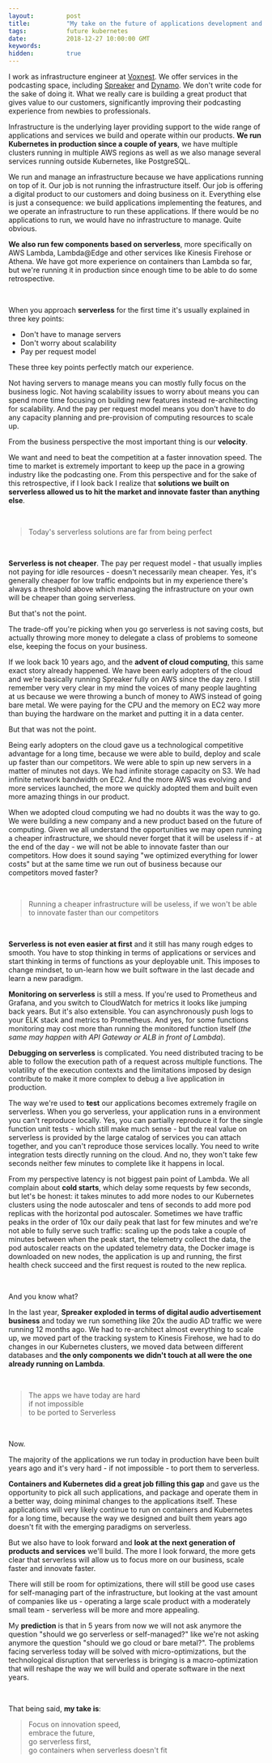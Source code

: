```yaml
---
layout:         post
title:          "My take on the future of applications development and operability"
tags:           future kubernetes
date:           2018-12-27 10:00:00 GMT
keywords:
hidden:         true
---
```


I work as infrastructure engineer at [Voxnest](https://www.voxnest.com). We offer services in the podcasting space, including [Spreaker](https://www.spreaker.com) and [Dynamo](https://www.voxnest.com/dynamo/). We don't write code for the sake of doing it. What we really care is building a great product that gives value to our customers, significantly improving their podcasting experience from newbies to professionals.

Infrastructure is the underlying layer providing support to the wide range of applications and services we build and operate within our products. **We run Kubernetes in production since a couple of years**, we have multiple clusters running in multiple AWS regions as well as we also manage several services running outside Kubernetes, like PostgreSQL.

We run and manage an infrastructure because we have applications running on top of it. Our job is not running the infrastructure itself. Our job is offering a digital product to our customers and doing business on it. Everything else is just a consequence: we build applications implementing the features, and we operate an infrastructure to run these applications. If there would be no applications to run, we would have no infrastructure to manage. Quite obvious.

**We also run few components based on serverless**, more specifically on AWS Lambda, Lambda@Edge and other services like Kinesis Firehose or Athena. We have got more experience on containers than Lambda so far, but we're running it in production since enough time to be able to do some retrospective.

<br />

When you approach **serverless** for the first time it's usually explained in three key points:

- Don't have to manage servers
- Don't worry about scalability
- Pay per request model

These three key points perfectly match our experience.

Not having servers to manage means you can mostly fully focus on the business logic. Not having scalability issues to worry about means you can spend more time focusing on building new features instead re-architecting for scalability. And the pay per request model means you don't have to do any capacity planning and pre-provision of computing resources to scale up.

From the business perspective the most important thing is our **velocity**.

We want and need to beat the competition at a faster innovation speed. The time to market is extremely important to keep up the pace in a growing industry like the podcasting one. From this perspective and for the sake of this retrospective, if I look back I realize that **solutions we built on serverless allowed us to hit the market and innovate faster than anything else**.

<br />

> Today's serverless solutions are far from being perfect

<br />

**Serverless is not cheaper**. The pay per request model - that usually implies not paying for idle resources - doesn't necessarily mean cheaper. Yes, it's generally cheaper for low traffic endpoints but in my experience there's always a threshold above which managing the infrastructure on your own will be cheaper than going serverless.

But that's not the point.

The trade-off you're picking when you go serverless is not saving costs, but actually throwing more money to delegate a class of problems to someone else, keeping the focus on your business.

If we look back 10 years ago, and the **advent of cloud computing**, this same exact story already happened. We have been early adopters of the cloud and we're basically running Spreaker fully on AWS since the day zero. I still remember very very clear in my mind the voices of many people laughting at us because we were throwing a bunch of money to AWS instead of going bare metal. We were paying for the CPU and the memory on EC2 way more than buying the hardware on the market and putting it in a data center.

But that was not the point.

Being early adopters on the cloud gave us a technological competitive advantage for a long time, because we were able to build, deploy and scale up faster than our competitors. We were able to spin up new servers in a matter of minutes not days. We had infinite storage capacity on S3. We had infinite network bandwidth on EC2. And the more AWS was evolving and more services launched, the more we quickly adopted them and built even more amazing things in our product.

When we adopted cloud computing we had no doubts it was the way to go. We were building a new company and a new product based on the future of computing. Given we all understand the opportunities we may open running a cheaper infrastructure, we should never forget that it will be useless if - at the end of the day - we will not be able to innovate faster than our competitors. How does it sound saying "we optimized everything for lower costs" but at the same time we run out of business because our competitors moved faster?

<br />

> Running a cheaper infrastructure will be useless, if we won't be able to innovate faster than our competitors

<br />

**Serverless is not even easier at first** and it still has many rough edges to smooth. You have to stop thinking in terms of applications or services and start thinking in terms of functions as your deployable unit. This imposes to change mindset, to un-learn how we built software in the last decade and learn a new paradigm.

**Monitoring on serverless** is still a mess. If you're used to Prometheus and Grafana, and you switch to CloudWatch for metrics it looks like jumping back years. But it's also extensible. You can asynchronously push logs to your ELK stack and metrics to Prometheus. And yes, for some functions monitoring may cost more than running the monitored function itself (_the same may happen with API Gateway or ALB in front of Lambda_).

**Debugging on serverless** is complicated. You need distributed tracing to be able to follow the execution path of a request across multiple functions. The volatility of the execution contexts and the limitations imposed by design contribute to make it more complex to debug a live application in production.

The way we're used to **test** our applications becomes extremely fragile on serverless. When you go serverless, your application runs in a environment you can't reproduce locally. Yes, you can partially reproduce it for the single function unit tests - which still make much sense - but the real value on serverless is provided by the large catalog of services you can attach together, and you can't reproduce those services locally. You need to write integration tests directly running on the cloud. And no, they won't take few seconds neither few minutes to complete like it happens in local.

From my perspective latency is not biggest pain point of Lambda. We all complain about **cold starts**, which delay some requests by few seconds, but let's be honest: it takes minutes to add more nodes to our Kubernetes clusters using the node autoscaler and tens of seconds to add more pod replicas with the horizontal pod autoscaler. Sometimes we have traffic peaks in the order of 10x our daily peak that last for few minutes and we're not able to fully serve such traffic: scaling up the pods take a couple of minutes between when the peak start, the telemetry collect the data, the pod autoscaler reacts on the updated telemetry data, the Docker image is downloaded on new nodes, the application is up and running, the first health check succeed and the first request is routed to the new replica.

<br />

And you know what?

In the last year, **Spreaker exploded in terms of digital audio advertisement business** and today we run something like 20x the audio AD traffic we were running 12 months ago. We had to re-architect almost everything to scale up, we moved part of the tracking system to Kinesis Firehose, we had to do changes in our Kubernetes clusters, we moved data between different databases and **the only components we didn't touch at all were the one already running on Lambda**.

<br />

> The apps we have today are hard<br />
> if not impossible<br />
> to be ported to Serverless

<br />

Now.

The majority of the applications we run today in production have been built years ago and it's very hard - if not impossible - to port them to serverless.

**Containers and Kubernetes did a great job filling this gap** and gave us the opportunity to pick all such applications, and package and operate them in a better way, doing minimal changes to the applications itself. These applications will very likely continue to run on containers and Kubernetes for a long time, because the way we designed and built them years ago doesn't fit with the emerging paradigms on serverless.

But we also have to look forward and **look at the next generation of products and services** we'll build. The more I look forward, the more gets clear that serverless will allow us to focus more on our business, scale faster and innovate faster.

There will still be room for optimizations, there will still be good use cases for self-managing part of the infrastructure, but looking at the vast amount of companies like us - operating a large scale product with a moderately small team - serverless will be more and more appealing.

My **prediction** is that in 5 years from now we will not ask anymore the question "should we go serverless or self-managed?" like we're not asking anymore the question "should we go cloud or bare metal?". The problems facing serverless today will be solved with micro-optimizations, but the technological disruption that serverless is bringing is a macro-optimization that will reshape the way we will build and operate software in the next years.


<br />

That being said, **my take is**:

> Focus on innovation speed,<br />
> embrace the future,<br />
> go serverless first,<br />
> go containers when serverless doesn't fit

